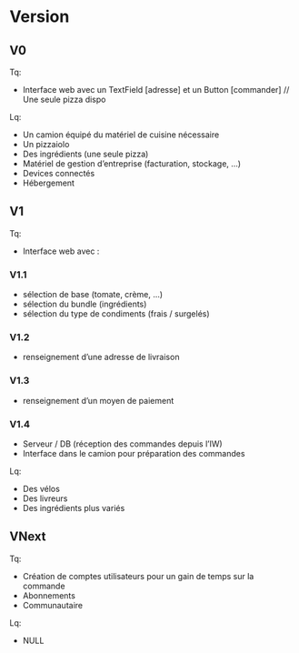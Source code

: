 #	Version

##	V0
Tq:
- Interface web avec un TextField [adresse] et un Button [commander] // Une seule pizza dispo

Lq:
- Un camion équipé du matériel de cuisine nécessaire
- Un pizzaiolo
- Des ingrédients (une seule pizza)
- Matériel de gestion d’entreprise (facturation, stockage, …)
- Devices connectés
- Hébergement 


##	V1
Tq:
- Interface web avec : 
### V1.1
- sélection de base (tomate, crème, ...)
- sélection du bundle (ingrédients)
- sélection du type de condiments (frais / surgelés)
### V1.2
- renseignement d’une adresse de livraison
### V1.3
- renseignement d’un moyen de paiement
### V1.4
- Serveur / DB (réception des commandes depuis l’IW)
- Interface dans le camion pour préparation des commandes

Lq:
- Des vélos
- Des livreurs
- Des ingrédients plus variés


##	VNext
Tq: 
- Création de comptes utilisateurs pour un gain de temps sur la commande
- Abonnements
- Communautaire

Lq:
- NULL
